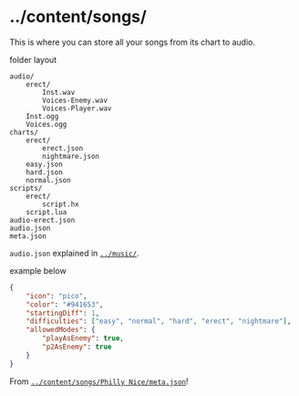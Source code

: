 # ../content/songs/
This is where you can store all your songs from its chart to audio.

folder layout
```
audio/
	erect/
		Inst.wav
		Voices-Enemy.wav
		Voices-Player.wav
	Inst.ogg
	Voices.ogg
charts/
	erect/
		erect.json
		nightmare.json
	easy.json
	hard.json
	normal.json
scripts/
	erect/
		script.hx
	script.lua
audio-erect.json
audio.json
meta.json
```
`audio.json` explained in [`../music/`](/music/).

example below
```json
{
	"icon": "pico",
	"color": "#941653",
	"startingDiff": 1,
	"difficulties": ["easy", "normal", "hard", "erect", "nightmare"],
	"allowedModes": {
		"playAsEnemy": true,
		"p2AsEnemy": true
	}
}
```
From [`../content/songs/Philly Nice/meta.json`](/content/songs/Philly%20Nice/meta.json)!